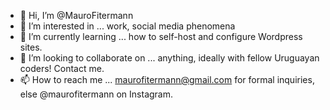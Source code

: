 - 👋 Hi, I’m @MauroFitermann
- 👀 I’m interested in ... work, social media phenomena
- 🌱 I’m currently learning ... how to self-host and configure Wordpress sites.
- 💞️ I’m looking to collaborate on ... anything, ideally with fellow Uruguayan coders! Contact me.
- 📫 How to reach me ... maurofitermann@gmail.com for formal inquiries, else @maurofitermann on Instagram.

<!---
MauroFitermann/MauroFitermann is a ✨ special ✨ repository because its `README.md` (this file) appears on your GitHub profile.
You can click the Preview link to take a look at your changes.
--->
